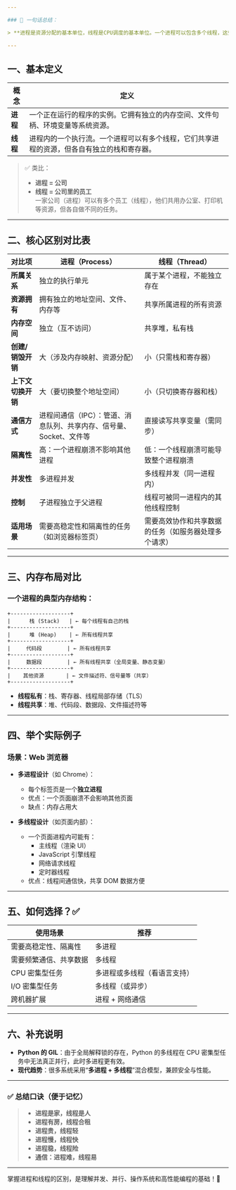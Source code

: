 ```yaml
---

### 🎯 一句话总结：

> **进程是资源分配的基本单位，线程是CPU调度的基本单位。一个进程可以包含多个线程，这些线程共享进程的资源。**

---
```


## 一、基本定义

| 概念     | 定义                                                         |
| -------- | ------------------------------------------------------------ |
| **进程** | 一个正在运行的程序的实例。它拥有独立的内存空间、文件句柄、环境变量等系统资源。 |
| **线程** | 进程内的一个执行流。一个进程可以有多个线程，它们共享进程的资源，但各自有独立的栈和寄存器。 |

> ✅ 类比：  
> - **进程 = 公司**  
> - **线程 = 公司里的员工**  
> 一家公司（进程）可以有多个员工（线程），他们共用办公室、打印机等资源，但各自做不同的任务。

---

## 二、核心区别对比表

| 对比项             | 进程（Process）                                              | 线程（Thread）                                       |
| ------------------ | ------------------------------------------------------------ | ---------------------------------------------------- |
| **所属关系**       | 独立的执行单元                                               | 属于某个进程，不能独立存在                           |
| **资源拥有**       | 拥有独立的地址空间、文件、内存等                             | 共享所属进程的所有资源                               |
| **内存空间**       | 独立（互不访问）                                             | 共享堆，私有栈                                       |
| **创建/销毁开销**  | 大（涉及内存映射、资源分配）                                 | 小（只需栈和寄存器）                                 |
| **上下文切换开销** | 大（要切换整个地址空间）                                     | 小（只切换寄存器和栈）                               |
| **通信方式**       | 进程间通信（IPC）：管道、消息队列、共享内存、信号量、Socket、文件等 | 直接读写共享变量（需同步）                           |
| **隔离性**         | 高：一个进程崩溃不影响其他进程                               | 低：一个线程崩溃可能导致整个进程崩溃                 |
| **并发性**         | 多进程并发                                                   | 多线程并发（同一进程内）                             |
| **控制**           | 子进程独立于父进程                                           | 线程可被同一进程内的其他线程控制                     |
| **适用场景**       | 需要高稳定性和隔离性的任务（如浏览器标签页）                 | 需要高效协作和共享数据的任务（如服务器处理多个请求） |

---

## 三、内存布局对比

### 一个进程的典型内存结构：
```
+-------------------+
|      栈 (Stack)   | ← 每个线程有自己的栈
+-------------------+
|      堆 (Heap)    | ← 所有线程共享
+-------------------+
|     代码段        | ← 所有线程共享
+-------------------+
|     数据段        | ← 所有线程共享（全局变量、静态变量）
+-------------------+
|    其他资源       | ← 文件描述符、信号量等（共享）
+-------------------+
```

- **线程私有**：栈、寄存器、线程局部存储（TLS）
- **线程共享**：堆、代码段、数据段、文件描述符等

---

## 四、举个实际例子

### 场景：Web 浏览器

- **多进程设计**（如 Chrome）：
  - 每个标签页是一个**独立进程**
  - 优点：一个页面崩溃不会影响其他页面
  - 缺点：内存占用大

- **多线程设计**（如页面内部）：
  - 一个页面进程内可能有：
    - 主线程（渲染 UI）
    - JavaScript 引擎线程
    - 网络请求线程
    - 定时器线程
  - 优点：线程间通信快，共享 DOM 数据方便

---

## 五、如何选择？✅

| 使用场景               | 推荐                         |
| ---------------------- | ---------------------------- |
| 需要高稳定性、隔离性   | 多进程                       |
| 需要频繁通信、共享数据 | 多线程                       |
| CPU 密集型任务         | 多进程或多线程（看语言支持） |
| I/O 密集型任务         | 多线程（或异步）             |
| 跨机器扩展             | 进程 + 网络通信              |

---

## 六、补充说明

- **Python 的 GIL**：由于全局解释锁的存在，Python 的多线程在 CPU 密集型任务中无法真正并行，此时多进程更有效。
- **现代趋势**：很多系统采用“**多进程 + 多线程**”混合模型，兼顾安全与性能。

---

### ✅ 总结口诀（便于记忆）

> - **进程是家，线程是人**  
> - **进程有房，线程合租**  
> - **进程贵，线程轻**  
> - **进程慢，线程快**  
> - **进程稳，线程险**  
> - **通信：进程难，线程易**

---

掌握进程和线程的区别，是理解并发、并行、操作系统和高性能编程的基础！👏